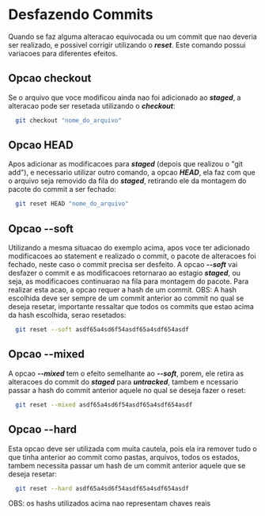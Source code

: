 # Desfazendo **Commits**

Quando se faz alguma alteracao equivocada ou um commit que nao deveria ser realizado, e possivel corrigir utilizando o **_reset_**. Este comando possui variacoes para diferentes efeitos.

## Opcao **checkout**

Se o arquivo que voce modificou ainda nao foi adicionado ao **_staged_**, a alteracao pode ser resetada utilizando o **_checkout_**:

```bash
  git checkout "nome_do_arquivo"
```

## Opcao **HEAD**

Apos adicionar as modificacoes para **_staged_** (depois que realizou o "git add"), e necessario utilizar outro comando, a opcao **_HEAD_**, ela faz com que o arquivo seja removido da fila do **_staged_**, retirando ele da montagem do pacote do commit a ser fechado:

```bash
  git reset HEAD "nome_do_arquivo"
```

## Opcao **--soft**

Utilizando a mesma situacao do exemplo acima, apos voce ter adicionado modificacoes ao statement e realizado o commit, o pacote de alteracoes foi fechado, neste caso o commit precisa ser desfeito. A opcao **_--soft_** vai desfazer o commit e as modificacoes retornarao ao estagio **_staged_**, ou seja, as modificacoes continuarao na fila para montagem do pacote. Para realizar esta acao, a opcao requer a hash de um commit.
OBS: A hash escolhida deve ser sempre de um commit anterior ao commit no qual se deseja resetar, importante ressaltar que todos os commits que estao acima da hash escolhida, serao resetados:

```bash
  git reset --soft asdf65a4sd6f54asdf65a4sdf654asdf
```

## Opcao **--mixed**

A opcao **_--mixed_** tem o efeito semelhante ao **_--soft_**, porem, ele retira as alteracoes do commit do **_staged_** para **_untracked_**, tambem e ncessario passar a hash do commit anterior aquele no qual se deseja fazer o reset:

```bash
  git reset --mixed asdf65a4sd6f54asdf65a4sdf654asdf
```

## Opcao **--hard**

Esta opcao deve ser utilizada com muita cautela, pois ela ira remover tudo o que tinha anterior ao commit como pastas, arquivos, todos os estados, tambem necessita passar um hash de um commit anterior aquele que se deseja resetar:

```bash
  git reset --hard asdf65a4sd6f54asdf65a4sdf654asdf
```

OBS: os hashs utilizados acima nao representam chaves reais
